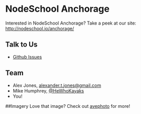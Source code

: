 # NodeSchool Anchorage

Interested in NodeSchool Anchorage? Take a peek at our site: http://nodeschool.io/anchorage/


## Talk to Us

 - [Github Issues](https://github.com/nodeschool/anchorage/issues)


## Team

 - Alex Jones, [alexander.t.jones@gmail.com](mailto:alexander.t.jones@gmail.com)
 - Mike Humphrey, [@HeWhoKayaks](https://twitter.com/hewhokayaks)
 - You!

##Imagery
Love that image? Check out [avephoto](http://avephoto.com/) for more!
